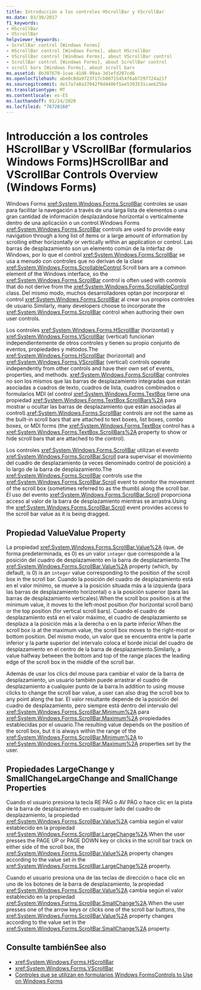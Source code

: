 ```yaml
---
title: Introducción a los controles HScrollBar y VScrollBar
ms.date: 03/30/2017
f1_keywords:
- HScrollBar
- VScrollBar
helpviewer_keywords:
- ScrollBar control [Windows Forms]
- HScrollBar control [Windows Forms], about HScrollBar
- VScrollBar control [Windows Forms], about VScrollBar control
- ScrollBar control [Windows Forms], about ScrollBar control
- scroll bars [Windows Forms], about scroll bars
ms.assetid: 8b307679-1cae-41d8-99aa-3d1efd207cd6
ms.openlocfilehash: abe0c8da9723f17cb80715454f6ab7297724a21f
ms.sourcegitcommit: de17a7a0a37042f0d4406f5ae5393531caeb25ba
ms.translationtype: MT
ms.contentlocale: es-ES
ms.lasthandoff: 01/24/2020
ms.locfileid: "76728160"
---
```

# <a name="hscrollbar-and-vscrollbar-controls-overview-windows-forms"></a><span data-ttu-id="eafb9-102">Introducción a los controles HScrollBar y VScrollBar (formularios Windows Forms)</span><span class="sxs-lookup"><span data-stu-id="eafb9-102">HScrollBar and VScrollBar Controls Overview (Windows Forms)</span></span>
<span data-ttu-id="eafb9-103">Windows Forms <xref:System.Windows.Forms.ScrollBar> controles se usan para facilitar la navegación a través de una larga lista de elementos o una gran cantidad de información desplazándose horizontal o verticalmente dentro de una aplicación o un control.</span><span class="sxs-lookup"><span data-stu-id="eafb9-103">Windows Forms <xref:System.Windows.Forms.ScrollBar> controls are used to provide easy navigation through a long list of items or a large amount of information by scrolling either horizontally or vertically within an application or control.</span></span> <span data-ttu-id="eafb9-104">Las barras de desplazamiento son un elemento común de la interfaz de Windows, por lo que el control <xref:System.Windows.Forms.ScrollBar> se usa a menudo con controles que no derivan de la clase <xref:System.Windows.Forms.ScrollableControl>.</span><span class="sxs-lookup"><span data-stu-id="eafb9-104">Scroll bars are a common element of the Windows interface, so the <xref:System.Windows.Forms.ScrollBar> control is often used with controls that do not derive from the <xref:System.Windows.Forms.ScrollableControl> class.</span></span> <span data-ttu-id="eafb9-105">Del mismo modo, muchos desarrolladores optan por incorporar el control <xref:System.Windows.Forms.ScrollBar> al crear sus propios controles de usuario.</span><span class="sxs-lookup"><span data-stu-id="eafb9-105">Similarly, many developers choose to incorporate the <xref:System.Windows.Forms.ScrollBar> control when authoring their own user controls.</span></span>  
  
 <span data-ttu-id="eafb9-106">Los controles <xref:System.Windows.Forms.HScrollBar> (horizontal) y <xref:System.Windows.Forms.VScrollBar> (vertical) funcionan independientemente de otros controles y tienen su propio conjunto de eventos, propiedades y métodos.</span><span class="sxs-lookup"><span data-stu-id="eafb9-106">The <xref:System.Windows.Forms.HScrollBar> (horizontal) and <xref:System.Windows.Forms.VScrollBar> (vertical) controls operate independently from other controls and have their own set of events, properties, and methods.</span></span> <span data-ttu-id="eafb9-107"><xref:System.Windows.Forms.ScrollBar> controles no son los mismos que las barras de desplazamiento integradas que están asociadas a cuadros de texto, cuadros de lista, cuadros combinados o formularios MDI (el control <xref:System.Windows.Forms.TextBox> tiene una propiedad <xref:System.Windows.Forms.TextBox.ScrollBars%2A> para mostrar u ocultar las barras de desplazamiento que están asociadas al control).</span><span class="sxs-lookup"><span data-stu-id="eafb9-107"><xref:System.Windows.Forms.ScrollBar> controls are not the same as the built-in scroll bars that are attached to text boxes, list boxes, combo boxes, or MDI forms (the <xref:System.Windows.Forms.TextBox> control has a <xref:System.Windows.Forms.TextBox.ScrollBars%2A> property to show or hide scroll bars that are attached to the control).</span></span>  
  
 <span data-ttu-id="eafb9-108">Los controles <xref:System.Windows.Forms.ScrollBar> utilizan el evento <xref:System.Windows.Forms.ScrollBar.Scroll> para supervisar el movimiento del cuadro de desplazamiento (a veces denominado control de posición) a lo largo de la barra de desplazamiento.</span><span class="sxs-lookup"><span data-stu-id="eafb9-108">The <xref:System.Windows.Forms.ScrollBar> controls use the <xref:System.Windows.Forms.ScrollBar.Scroll> event to monitor the movement of the scroll box (sometimes referred to as the thumb) along the scroll bar.</span></span> <span data-ttu-id="eafb9-109">El uso del evento <xref:System.Windows.Forms.ScrollBar.Scroll> proporciona acceso al valor de la barra de desplazamiento mientras se arrastra.</span><span class="sxs-lookup"><span data-stu-id="eafb9-109">Using the <xref:System.Windows.Forms.ScrollBar.Scroll> event provides access to the scroll bar value as it is being dragged.</span></span>  
  
## <a name="value-property"></a><span data-ttu-id="eafb9-110">Propiedad Value</span><span class="sxs-lookup"><span data-stu-id="eafb9-110">Value Property</span></span>  
 <span data-ttu-id="eafb9-111">La propiedad <xref:System.Windows.Forms.ScrollBar.Value%2A> (que, de forma predeterminada, es 0) es un valor `integer` que corresponde a la posición del cuadro de desplazamiento en la barra de desplazamiento.</span><span class="sxs-lookup"><span data-stu-id="eafb9-111">The <xref:System.Windows.Forms.ScrollBar.Value%2A> property (which, by default, is 0) is an `integer` value corresponding to the position of the scroll box in the scroll bar.</span></span> <span data-ttu-id="eafb9-112">Cuando la posición del cuadro de desplazamiento está en el valor mínimo, se mueve a la posición situada más a la izquierda (para las barras de desplazamiento horizontal) o a la posición superior (para las barras de desplazamiento verticales).</span><span class="sxs-lookup"><span data-stu-id="eafb9-112">When the scroll box position is at the minimum value, it moves to the left-most position (for horizontal scroll bars) or the top position (for vertical scroll bars).</span></span> <span data-ttu-id="eafb9-113">Cuando el cuadro de desplazamiento está en el valor máximo, el cuadro de desplazamiento se desplaza a la posición más a la derecha o en la parte inferior.</span><span class="sxs-lookup"><span data-stu-id="eafb9-113">When the scroll box is at the maximum value, the scroll box moves to the right-most or bottom position.</span></span> <span data-ttu-id="eafb9-114">Del mismo modo, un valor que se encuentra entre la parte inferior y la parte superior del intervalo coloca el borde inicial del cuadro de desplazamiento en el centro de la barra de desplazamiento.</span><span class="sxs-lookup"><span data-stu-id="eafb9-114">Similarly, a value halfway between the bottom and top of the range places the leading edge of the scroll box in the middle of the scroll bar.</span></span>  
  
 <span data-ttu-id="eafb9-115">Además de usar los clics del mouse para cambiar el valor de la barra de desplazamiento, un usuario también puede arrastrar el cuadro de desplazamiento a cualquier punto de la barra.</span><span class="sxs-lookup"><span data-stu-id="eafb9-115">In addition to using mouse clicks to change the scroll bar value, a user can also drag the scroll box to any point along the bar.</span></span> <span data-ttu-id="eafb9-116">El valor resultante depende de la posición del cuadro de desplazamiento, pero siempre está dentro del intervalo del <xref:System.Windows.Forms.ScrollBar.Minimum%2A> para <xref:System.Windows.Forms.ScrollBar.Maximum%2A> propiedades establecidas por el usuario.</span><span class="sxs-lookup"><span data-stu-id="eafb9-116">The resulting value depends on the position of the scroll box, but it is always within the range of the <xref:System.Windows.Forms.ScrollBar.Minimum%2A> to <xref:System.Windows.Forms.ScrollBar.Maximum%2A> properties set by the user.</span></span>  
  
## <a name="largechange-and-smallchange-properties"></a><span data-ttu-id="eafb9-117">Propiedades LargeChange y SmallChange</span><span class="sxs-lookup"><span data-stu-id="eafb9-117">LargeChange and SmallChange Properties</span></span>  
 <span data-ttu-id="eafb9-118">Cuando el usuario presiona la tecla RE PÁG o AV PÁG o hace clic en la pista de la barra de desplazamiento en cualquier lado del cuadro de desplazamiento, la propiedad <xref:System.Windows.Forms.ScrollBar.Value%2A> cambia según el valor establecido en la propiedad <xref:System.Windows.Forms.ScrollBar.LargeChange%2A>.</span><span class="sxs-lookup"><span data-stu-id="eafb9-118">When the user presses the PAGE UP or PAGE DOWN key or clicks in the scroll bar track on either side of the scroll box, the <xref:System.Windows.Forms.ScrollBar.Value%2A> property changes according to the value set in the <xref:System.Windows.Forms.ScrollBar.LargeChange%2A> property.</span></span>  
  
 <span data-ttu-id="eafb9-119">Cuando el usuario presiona una de las teclas de dirección o hace clic en uno de los botones de la barra de desplazamiento, la propiedad <xref:System.Windows.Forms.ScrollBar.Value%2A> cambia según el valor establecido en la propiedad <xref:System.Windows.Forms.ScrollBar.SmallChange%2A>.</span><span class="sxs-lookup"><span data-stu-id="eafb9-119">When the user presses one of the arrow keys or clicks one of the scroll bar buttons, the <xref:System.Windows.Forms.ScrollBar.Value%2A> property changes according to the value set in the <xref:System.Windows.Forms.ScrollBar.SmallChange%2A> property.</span></span>  
  
## <a name="see-also"></a><span data-ttu-id="eafb9-120">Consulte también</span><span class="sxs-lookup"><span data-stu-id="eafb9-120">See also</span></span>

- <xref:System.Windows.Forms.HScrollBar>
- <xref:System.Windows.Forms.VScrollBar>
- [<span data-ttu-id="eafb9-121">Controles que se utilizan en formularios Windows Forms</span><span class="sxs-lookup"><span data-stu-id="eafb9-121">Controls to Use on Windows Forms</span></span>](controls-to-use-on-windows-forms.md)
